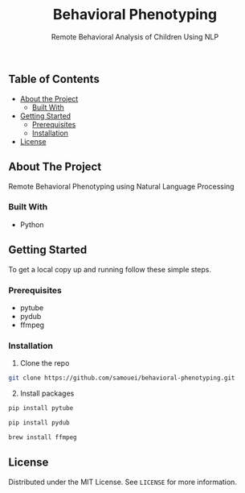 
<!-- PROJECT LOGO -->
<br />
<p align="center">

  <h1 align="center">Behavioral Phenotyping</h1>

  <p align="center">
    Remote Behavioral Analysis of Children Using NLP
    <br />
    <br />
    <br />
  </p>
</p>



<!-- TABLE OF CONTENTS -->
## Table of Contents

* [About the Project](#about-the-project)
  * [Built With](#built-with)
* [Getting Started](#getting-started)
  * [Prerequisites](#prerequisites)
  * [Installation](#installation)
* [License](#license)




<!-- ABOUT THE PROJECT -->
## About The Project

Remote Behavioral Phenotyping using Natural Language Processing



### Built With

* Python



<!-- GETTING STARTED -->
## Getting Started

To get a local copy up and running follow these simple steps.

### Prerequisites

* pytube
* pydub
* ffmpeg


### Installation

1. Clone the repo
```sh
git clone https://github.com/samouei/behavioral-phenotyping.git
```
2. Install packages
```sh
pip install pytube
```
```sh
pip install pydub
```
```sh
brew install ffmpeg
```

<!-- LICENSE -->
## License

Distributed under the MIT License. See `LICENSE` for more information.


